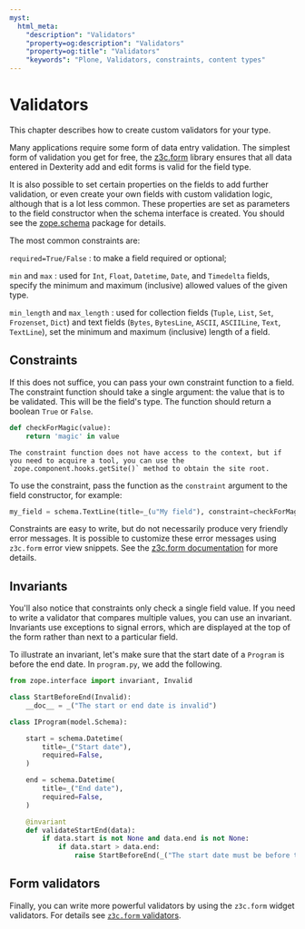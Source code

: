 ```yaml
---
myst:
  html_meta:
    "description": "Validators"
    "property=og:description": "Validators"
    "property=og:title": "Validators"
    "keywords": "Plone, Validators, constraints, content types"
---
```


# Validators

This chapter describes how to create custom validators for your type.

Many applications require some form of data entry validation.
The simplest form of validation you get for free, the [z3c.form](https://pypi.org/project/z3c.form/) library ensures that all data entered in Dexterity add and edit forms is valid for the field type.

It is also possible to set certain properties on the fields to add further validation, or even create your own fields with custom validation logic, although that is a lot less common.
These properties are set as parameters to the field constructor when the schema interface is created.
You should see the [zope.schema](https://pypi.org/project/zope.schema/) package for details.

The most common constraints are:

`required=True/False`
: to make a field required or optional;

`min` and `max`
: used for `Int`, `Float`, `Datetime`, `Date`, and `Timedelta` fields, specify the minimum and maximum (inclusive) allowed values of the given type.

`min_length` and `max_length`
: used for collection fields (`Tuple`, `List`, `Set`, `Frozenset`, `Dict`) and text fields (`Bytes`, `BytesLine`, `ASCII`, `ASCIILine`, `Text`, `TextLine`), set the minimum and maximum (inclusive) length of a field.


## Constraints

If this does not suffice, you can pass your own constraint function to a field.
The constraint function should take a single argument: the value that is to be validated.
This will be the field's type.
The function should return a boolean `True` or `False`.

```python
def checkForMagic(value):
    return 'magic' in value
```

```{note}
The constraint function does not have access to the context, but if you need to acquire a tool, you can use the `zope.component.hooks.getSite()` method to obtain the site root.
```

To use the constraint, pass the function as the `constraint` argument to the field constructor, for example:

```python
my_field = schema.TextLine(title=_(u"My field"), constraint=checkForMagic)
```

Constraints are easy to write, but do not necessarily produce very friendly error messages.
It is possible to customize these error messages using `z3c.form` error view snippets.
See the [z3c.form documentation](https://z3cform.readthedocs.io/en/latest/) for more details.


## Invariants

You'll also notice that constraints only check a single field value.
If you need to write a validator that compares multiple values, you can use an invariant.
Invariants use exceptions to signal errors, which are displayed at the top of the form rather than next to a particular field.

To illustrate an invariant, let's make sure that the start date of a `Program` is before the end date.
In `program.py`, we add the following.

```python
from zope.interface import invariant, Invalid

class StartBeforeEnd(Invalid):
    __doc__ = _("The start or end date is invalid")

class IProgram(model.Schema):

    start = schema.Datetime(
        title=_("Start date"),
        required=False,
    )

    end = schema.Datetime(
        title=_("End date"),
        required=False,
    )

    @invariant
    def validateStartEnd(data):
        if data.start is not None and data.end is not None:
            if data.start > data.end:
                raise StartBeforeEnd(_("The start date must be before the end date."))
```


## Form validators

Finally, you can write more powerful validators by using the `z3c.form` widget validators.
For details see [`z3c.form` validators](https://5.docs.plone.org/develop/plone/forms/z3c.form.html#validators).
